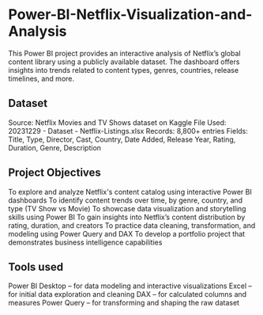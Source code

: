 # Power-BI-Netflix-Visualization-and-Analysis
This Power BI project provides an interactive analysis of Netflix’s global content library using a publicly available dataset. The dashboard offers insights into trends related to content types, genres, countries, release timelines, and more. 

## Dataset 
Source: Netflix Movies and TV Shows dataset on Kaggle
File Used: 20231229 - Dataset - Netflix-Listings.xlsx
Records: 8,800+ entries
Fields: Title, Type, Director, Cast, Country, Date Added, Release Year, Rating, Duration, Genre, Description

## Project Objectives
To explore and analyze Netflix's content catalog using interactive Power BI dashboards
To identify content trends over time, by genre, country, and type (TV Show vs Movie)
To showcase data visualization and storytelling skills using Power BI
To gain insights into Netflix’s content distribution by rating, duration, and creators
To practice data cleaning, transformation, and modeling using Power Query and DAX
To develop a portfolio project that demonstrates business intelligence capabilities

## Tools used
Power BI Desktop – for data modeling and interactive visualizations
Excel – for initial data exploration and cleaning
DAX – for calculated columns and measures
Power Query – for transforming and shaping the raw dataset

